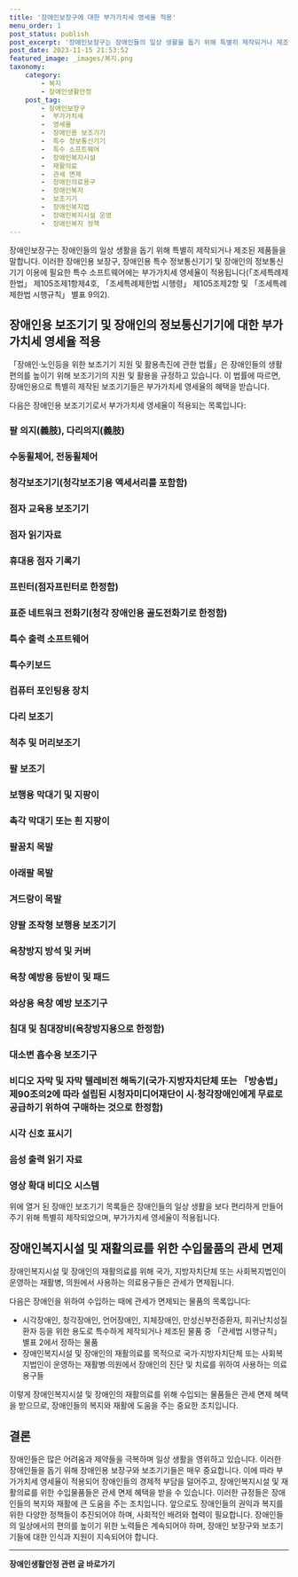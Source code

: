 ```yaml
---
title: '장애인보장구에 대한 부가가치세 영세율 적용'
menu_order: 1
post_status: publish
post_excerpt: '장애인보장구는 장애인들의 일상 생활을 돕기 위해 특별히 제작되거나 제조된 제품들을 말합니다. 이러한 장애인용 보장구, 장애인용 특수 정보통신기기 및 장애인의 정보통신기기 이용에 필요한 특수 소프트웨어에는 부가가치세 영세율이 적용됩니다  조세특례제한법  제105조제1항제4호,  조세특례제한법 시행령  제105조제2항 및  조세특례제한법 시행규칙  별표 9의2 .'
post_date: 2023-11-15 21:53:52
featured_image: _images/복지.png
taxonomy:
    category:
        - 복지
        - 장애인생활안정
    post_tag:
        - 장애인보장구
        -  부가가치세
        -  영세율
        -  장애인용 보조기기
        -  특수 정보통신기기
        -  특수 소프트웨어
        -  장애인복지시설
        -  재활의료
        -  관세 면제
        -  장애인의료용구
        -  장애인복지
        -  보조기기
        -  장애인복지법
        -  장애인복지시설 운영
        -  장애인복지 정책
---
```



장애인보장구는 장애인들의 일상 생활을 돕기 위해 특별히 제작되거나 제조된 제품들을 말합니다. 이러한 장애인용 보장구, 장애인용 특수 정보통신기기 및 장애인의 정보통신기기 이용에 필요한 특수 소프트웨어에는 부가가치세 영세율이 적용됩니다(「조세특례제한법」 제105조제1항제4호, 「조세특례제한법 시행령」 제105조제2항 및 「조세특례제한법 시행규칙」 별표 9의2).

## 장애인용 보조기기 및 장애인의 정보통신기기에 대한 부가가치세 영세율 적용

「장애인·노인등을 위한 보조기기 지원 및 활용촉진에 관한 법률」은 장애인들의 생활 편의를 높이기 위해 보조기기의 지원 및 활용을 규정하고 있습니다. 이 법률에 따르면, 장애인용으로 특별히 제작된 보조기기들은 부가가치세 영세율의 혜택을 받습니다. 

다음은 장애인용 보조기기로서 부가가치세 영세율이 적용되는 목록입니다:

### 팔 의지(義肢), 다리의지(義肢)
### 수동휠체어, 전동휠체어
### 청각보조기기(청각보조기용 액세서리를 포함함)
### 점자 교육용 보조기기
### 점자 읽기자료
### 휴대용 점자 기록기
### 프린터(점자프린터로 한정함)
### 표준 네트워크 전화기(청각 장애인용 골도전화기로 한정함)
### 특수 출력 소프트웨어
### 특수키보드
### 컴퓨터 포인팅용 장치
### 다리 보조기
### 척추 및 머리보조기
### 팔 보조기
### 보행용 막대기 및 지팡이
### 촉각 막대기 또는 흰 지팡이
### 팔꿈치 목발
### 아래팔 목발
### 겨드랑이 목발
### 양팔 조작형 보행용 보조기기
### 욕창방지 방석 및 커버
### 욕창 예방용 등받이 및 패드
### 와상용 욕창 예방 보조기구
### 침대 및 침대장비(욕창방지용으로 한정함)
### 대소변 흡수용 보조기구
### 비디오 자막 및 자막 텔레비전 해독기(국가‧지방자치단체 또는 「방송법」 제90조의2에 따라 설립된 시청자미디어재단이 시‧청각장애인에게 무료로 공급하기 위하여 구매하는 것으로 한정함)
### 시각 신호 표시기
### 음성 출력 읽기 자료
### 영상 확대 비디오 시스템

위에 열거 된 장애인 보조기기 목록들은 장애인들의 일상 생활을 보다 편리하게 만들어주기 위해 특별히 제작되었으며, 부가가치세 영세율이 적용됩니다.

## 장애인복지시설 및 재활의료를 위한 수입물품의 관세 면제

장애인복지시설 및 장애인의 재활의료를 위해 국가, 지방자치단체 또는 사회복지법인이 운영하는 재활병, 의원에서 사용하는 의료용구들은 관세가 면제됩니다. 

다음은 장애인을 위하여 수입하는 때에 관세가 면제되는 물품의 목록입니다:

- 시각장애인, 청각장애인, 언어장애인, 지체장애인, 만성신부전증환자, 희귀난치성질환자 등을 위한 용도로 특수하게 제작되거나 제조된 물품 중 「관세법 시행규칙」 별표 2에서 정하는 물품
- 장애인복지시설 및 장애인의 재활의료를 목적으로 국가·지방자치단체 또는 사회복지법인이 운영하는 재활병·의원에서 장애인의 진단 및 치료를 위하여 사용하는 의료용구들 

이렇게 장애인복지시설 및 장애인의 재활의료를 위해 수입되는 물품들은 관세 면제 혜택을 받으므로, 장애인들의 복지와 재활에 도움을 주는 중요한 조치입니다.

## 결론

장애인들은 많은 어려움과 제약들을 극복하며 일상 생활을 영위하고 있습니다. 이러한 장애인들을 돕기 위해 장애인용 보장구와 보조기기들은 매우 중요합니다. 이에 따라 부가가치세 영세율이 적용되어 장애인들의 경제적 부담을 덜어주고, 장애인복지시설 및 재활의료를 위한 수입물품들은 관세 면제 혜택을 받을 수 있습니다. 이러한 규정들은 장애인들의 복지와 재활에 큰 도움을 주는 조치입니다. 앞으로도 장애인들의 권익과 복지를 위한 다양한 정책들이 추진되어야 하며, 사회적인 배려와 협력이 필요합니다. 장애인들의 일상에서의 편의를 높이기 위한 노력들은 계속되어야 하며, 장애인 보장구와 보조기기들에 대한 인식과 지원이 지속되어야 합니다.
<!-- wp:separator -->
<hr class="wp-block-separator has-alpha-channel-opacity"/>
<!-- /wp:separator -->

<!-- wp:group {"backgroundColor":"base","layout":{"type":"constrained"}} -->
<div class="wp-block-group has-base-background-color has-background"><!-- wp:paragraph {"align":"center","fontSize":"medium"} -->
<p class="has-text-align-center has-large-font-size"><strong>장애인생활안정 관련 글 바로가기</strong></p>
<!-- /wp:paragraph -->


<!-- wp:latest-posts
{"categories":[{"id":22556,"count":19,"description":"","link":"https://uknowlaw.com/category/%ec%9e%a5%ec%95%a0%ec%9d%b8%ec%83%9d%ed%99%9c%ec%95%88%ec%a0%95/","name":"장애인생활안정","slug":"장애인생활안정","taxonomy":"category","parent":0,"meta":[],"_links":{"self":[{"href":"https://uknowlaw.com/wp-json/wp/v2/categories/22556"}],"collection":[{"href":"https://uknowlaw.com/wp-json/wp/v2/categories"}],"about":[{"href":"https://uknowlaw.com/wp-json/wp/v2/taxonomies/category"}],"wp:post_type":[{"href":"https://uknowlaw.com/wp-json/wp/v2/posts?categories=22556"}],"curies":[{"name":"wp","href":"https://api.w.org/{rel}","templated":true}]}}],"postsToShow":100,"excerptLength":28,"postLayout":"grid","columns":2,"featuredImageAlign":"left","featuredImageSizeSlug":"large","fontSize":"small"} /--></div>
<!-- /wp:group -->